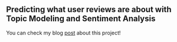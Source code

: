 ## Predicting what user reviews are about with Topic Modeling and Sentiment Analysis

You can check my blog [post](http://nataliabernardo.info/Project_4/) about this project!
